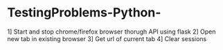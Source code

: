 # TestingProblems-Python-
1] Start and stop chrome/firefox browser thorugh API using flask
2] Open new tab in existing browser
3] Get url of current tab
4] Clear sessions
